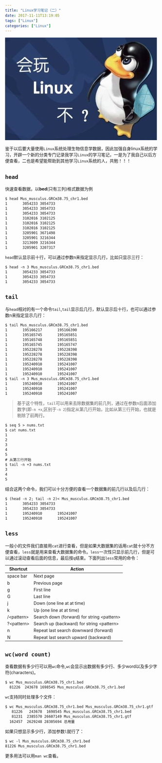 ```yaml
---
title: "Linux学习笔记（二）"
date: 2017-11-11T13:19:05
tags: ["Linux"]
categories: ["Linux"]
---
```


![mark](https://github.com/YTLogos/Pic_blog/blob/master/E3kF9hl9jj.png?raw=true)

鉴于以后要大量使用`Linux`系统处理生物信息学数据，因此加强自身linux系统的学习，开辟一个新的分类专门记录我学习`Linux`的学习笔记，一是为了我自己以后方便查看，二也是希望能帮助到其他学习`Linux`系统的人，共勉！！！

<!--more-->

## `head`

快速查看数据，以**bed**(只有三列)格式数据为例
```
$ head Mus_musculus.GRCm38.75_chr1.bed
1       3054233 3054733
1       3054233 3054733
1       3054233 3054733
1       3102016 3102125
1       3102016 3102125
1       3102016 3102125
1       3205901 3671498
1       3205901 3216344
1       3213609 3216344
1       3205901 3207317
```
`head`默认显示前十行，可以通过参数n来指定显示几行，比如只显示三行：
```
$ head -n 3 Mus_musculus.GRCm38.75_chr1.bed
1       3054233 3054733
1       3054233 3054733
1       3054233 3054733
```

## `tail`

与`head`相对的有一个命令`tail`,`tail`显示后几行，默认显示后十行，也可以通过参数n来指定显示几行：
```
$ tail Mus_musculus.GRCm38.75_chr1.bed
1       195166217       195166390
1       195165745       195165851
1       195165748       195165851
1       195165745       195165747
1       195228278       195228398
1       195228278       195228398
1       195228278       195228398
1       195240910       195241007
1       195240910       195241007
1       195240910       195241007
$ tail -n 3 Mus_musculus.GRCm38.75_chr1.bed
1       195240910       195241007
1       195240910       195241007
1       195240910       195241007
```
> 基于这个特性，`tail`可以用来去除数据集的前几列，通过在参数n后面添加数字(即`-n +x`,区别于`-n 2`)指定从第几行开始，比如从第三行开始，也就是剔除了前两行。

```
$ seq 5 > nums.txt
$ cat nums.txt
1
2
3
4
5
# 从第三行开始
$ tail -n +3 nums.txt
3
4
5
```
结合这两个命令，我们可以十分方便的查看一个数据集的前几行以及后几行：
```
$ (head -n 2; tail -n 2)< Mus_musculus.GRCm38.75_chr1.bed
1       3054233 3054733
1       3054233 3054733
1       195240910       195241007
1       195240910       195241007
```
## `less`

一般小的文件我们直接用`cat`进行查看，但是如果大数据集的话用`cat`就十分不方便查看，`less`就是用来查看大数据集的命令。`less`一次性只显示前几行，但是可以通过滚动查看后面的信息，最后按`q`结束。下面列出`less`常用的命令：

Shortcut |Action
-----|------
space bar| Next page
b |Previous page
g |First line
G |Last line
j |Down (one line at at time)
k |Up (one line at at time)
/\<pattern> |Search down (forward) for string \<pattern>
?\<pattern> |Search up (backward) for string \<pattern>
n |Repeat last search downward (forward)
N |Repeat last search upward (backward)

## `wc(word count)`

查看数据有多少行可以用`wc`命令,`wc`会显示出数据有多少行、多少word以及多少字符(characters)。
```
$ wc Mus_musculus.GRCm38.75_chr1.bed
  81226  243678 1698545 Mus_musculus.GRCm38.75_chr1.bed
```
`wc`支持同时处理多个文件：
```
$ wc Mus_musculus.GRCm38.75_chr1.bed Mus_musculus.GRCm38.75_chr1.gtf
   81226   243678  1698545 Mus_musculus.GRCm38.75_chr1.bed
   81231  2385570 26607149 Mus_musculus.GRCm38.75_chr1.gtf
  162457  2629248 28305694 总用量
```
如果只想显示多少行，添加参数`l`就行了：
```
$ wc -l Mus_musculus.GRCm38.75_chr1.bed
81226 Mus_musculus.GRCm38.75_chr1.bed
```
更多用法可以用`man wc`查看。
